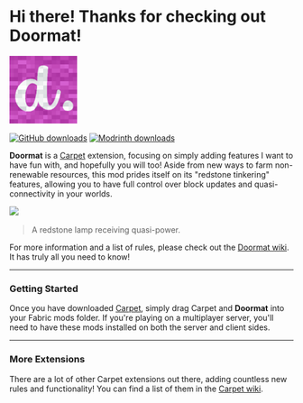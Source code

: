 # Hi there! Thanks for checking out Doormat!
<img width="120" src="src/main/resources/assets/doormat/icon.png">

[![GitHub downloads](https://img.shields.io/github/downloads/axialeaa/DoormatCarpetExtension/total?label=Github%20downloads&logo=github&style=for-the-badge)](https://github.com/axialeaa/DoormatCarpetExtension/releases)
[![Modrinth downloads](https://img.shields.io/modrinth/dt/doormat?label=Modrinth%20downloads&logo=modrinth&style=for-the-badge)](https://modrinth.com/mod/doormat)

<strong>Doormat</strong> is a [Carpet](https://github.com/gnembon/fabric-carpet) extension, focusing on simply adding features I want to have fun with, and hopefully you will too! Aside from new ways to farm non-renewable resources, this mod prides itself on its "redstone tinkering" features, allowing you to have full control over block updates and quasi-connectivity in your worlds.

![](https://github.com/axialeaa/DoormatCarpetExtension/assets/116074698/89617f79-c926-4006-b061-84463dbf6555)
> A redstone lamp receiving quasi-power.

For more information and a list of rules, please check out the [Doormat wiki](https://github.com/axialeaa/DoormatCarpetExtension/wiki). It has truly all you need to know!
***

### Getting Started
Once you have downloaded [Carpet](https://github.com/gnembon/fabric-carpet), simply drag Carpet and <strong>Doormat</strong> into your Fabric mods folder. If you're playing on a multiplayer server, you'll need to have these mods installed on both the server and client sides.
***

### More Extensions
There are a lot of other Carpet extensions out there, adding countless new rules and functionality! You can find a list of them in the [Carpet wiki](https://github.com/gnembon/fabric-carpet/wiki/List-of-Carpet-extensions).
